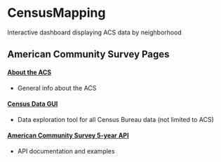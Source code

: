 # CensusMapping
Interactive dashboard displaying ACS data by neighborhood

## American Community Survey Pages
#### [About the ACS](https://www.census.gov/programs-surveys/acs/about.html)<br>
- General info about the ACS <br>
#### [Census Data GUI](https://data.census.gov/)<br>
- Data exploration tool for all Census Bureau data (not limited to ACS)<br>
#### [American Community Survey 5-year API](https://www.census.gov/data/developers/data-sets/acs-5year.html)<br>
- API documentation and examples<br>
